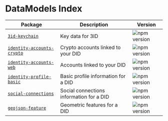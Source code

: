 # DataModels Index

| Package                                                           | Description                         | Version                                                                               |
| ----------------------------------------------------------------- | ----------------------------------- | ------------------------------------------------------------------------------------- |
| [`3id-keychain`](./packages/3id-keychain)                         | Key data for 3ID                    | ![npm version](https://img.shields.io/npm/v/@datamodels/3id-keychain.svg)             |
| [`identity-accounts-crypto`](./packages/identity-accounts-crypto) | Crypto accounts linked to your DID  | ![npm version](https://img.shields.io/npm/v/@datamodels/identity-accounts-crypto.svg) |
| [`identity-accounts-web`](./packages/identity-accounts-web)       | Accounts linked to your DID         | ![npm version](https://img.shields.io/npm/v/@datamodels/identity-accounts-web.svg)    |
| [`identity-profile-basic`](./packages/identity-profile-basic)     | Basic profile information for a DID | ![npm version](https://img.shields.io/npm/v/@datamodels/identity-profile-basic.svg)   |
| [`social-connections`](./packages/social-connections)     | Social connections information for a DID | ![npm version](https://img.shields.io/npm/v/@datamodels/social-connection.svg)   |
| [`geojson-feature`](./packages/social-connections)     | Geometric features for a DID | ![npm version](https://img.shields.io/npm/v/@datamodels/social-connection.svg)   |
